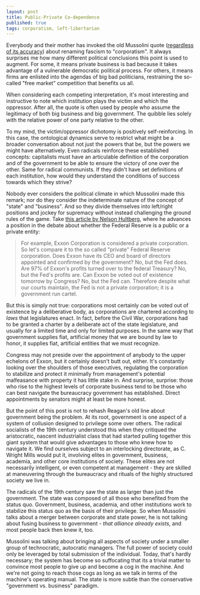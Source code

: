 ```yaml
---
layout: post
title: Public-Private Co-dependence
published: true
tags: corporatism, left-libertarian
---
```

Everybody and their mother has invoked the old Mussolini quote ([regardless of its accuracy](http://en.wikiquote.org/wiki/Talk:Benito_Mussolini)) about renaming fascism to "corporatism". It always surprises me how many different political conclusions this point is used to augment. For some, it means private business is bad because it takes advantage of a vulnerable democratic political process. For others, it means firms are enlisted into the agendas of big bad politicians, restraining the so-called "free market" competition that benefits us all. 

When considering each competing interpretation, it's most interesting and instructive to note which institution plays the victim and which the oppressor. After all, the quote is often used by people who assume the legitimacy of both big business and big government. The quibble lies solely with the relative power of one party relative to the other.

To my mind, the victim/oppressor dichotomy is positively self-reinforcing. In this case, the ontological dynamics serve to restrict what might be a broader conversation about not just the powers that be, but the powers we might have alternatively. Even radicals reinforce these established concepts: capitalists must have an articulable definition of the corporation and of the government to be able to ensure the victory of one over the other. Same for radical communists. If they didn't have set definitions of each institution, how would they understand the conditions of success towards which they strive?

Nobody ever considers the political climate in which Mussolini made this remark; nor do they consider the indeterminate nature of the concept of "state" and "business". And so they divide themselves into left/right positions and jockey for supremacy without instead challenging the ground rules of the game. Take [this article by Nelson Hultberg](http://www.thedailybell.com/681/Nelson-Hultberg-The-Fed-is-a-Fascist-Cartel.html), where he advances a position in the debate about whether the Federal Reserve is a public or a private entity:

>For example, Exxon Corporation is considered a private corporation. So let's compare it to the so called "private" Federal Reserve corporation. Does Exxon have its CEO and board of directors appointed and confirmed by the government? No, but the Fed does. Are 97% of Exxon's profits turned over to the federal Treasury? No, but the Fed's profits are. Can Exxon be voted out of existence tomorrow by Congress? No, but the Fed can. Therefore despite what our courts maintain, the Fed is not a private corporation; it is a government run cartel.

But this is simply not true: corporations most certainly _can_ be voted out of existence by a deliberative body, as corporations are chartered according to _laws_ that legislatures enact. In fact, before the Civil War, corporations had to be granted a charter by a deliberate act of the state legislature, and usually for a limited time and only for limited purposes. In the same way that government supplies fiat, artificial money that we are bound by law to honor, it supplies fiat, artificial entities that we must recognize.

Congress may not preside over the appointment of anybody to the upper echelons of Exxon, but it certainly doesn't butt out, either. It's constantly looking over the shoulders of those executives, regulating the corporation to stabilize and protect it minimally from management's potential malfeasance with property it has little stake in. And surprise, surprise: those who rise to the highest levels of corporate business tend to be those who can best navigate the bureaucracy government has established. Direct appointments by senators might at least be more honest.

But the point of this post is not to rehash Reagan's old line about government being the problem.
At its root, government is one aspect of a system of collusion designed to privilege some over others. The radical socialists of the 19th century understood this when they critiqued the aristocratic, nascent industrialist class that had started pulling together this giant system that would give advantages to those who knew how to navigate it. We find ourselves subject to an interlocking directorate, as C. Wright Mills would put it, involving elites in government, business, academia, and other core institutions of society. These elites are not necessarily intelligent, or even competent at management - they are skilled at maneuvering through the bureaucracy and rituals of the highly structured society we live in.

The radicals of the 19th century saw the state as larger than just the government. The state was composed of all those who benefited from the status quo. Government, business, academia, and other institutions work to stabilize this status quo as the basis of their privilege. So when Mussolini talks about a merger between corporate and state power, he is not talking about fusing business to government - *that alliance already exists*, and most people back then knew it, too.

Mussolini was talking about bringing all aspects of society under a smaller group of technocratic, autocratic managers. The full power of society could only be leveraged by total submission of the individual. Today, that's hardly necessary; the system has become so suffocating that its a trivial matter to convince most people to give up and become a cog in the machine. And we're not going to reach those cogs as long as we talk in terms of the machine's operating manual. The state is more subtle than the conservative "government vs. business" paradigm.